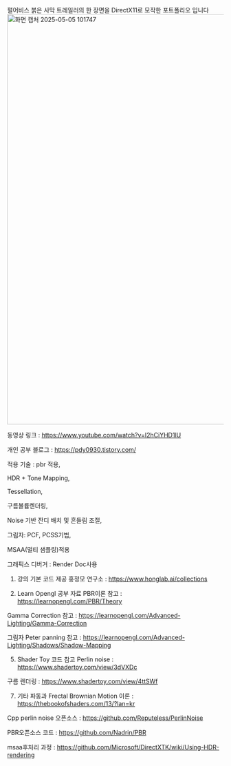 펄어비스 붉은 사막 트레일러의 한 장면을 DirectX11로 모작한 포트폴리오 입니다
<img width="953" alt="화면 캡처 2025-05-05 101747" src="https://github.com/user-attachments/assets/662b69d9-9f4e-419c-8732-aa3b77327447" />
 

동영상 링크 : https://www.youtube.com/watch?v=I2hCiYHD1lU

개인 공부 블로그 : https://pdy0930.tistory.com/

적용 기술 : 
pbr 적용, 

HDR + Tone Mapping, 

Tessellation, 

구름볼륨렌더링, 

Noise 기반 잔디 배치 및 흔들림 조절, 

그림자: PCF, PCSS기법,

MSAA(멀티 샘플링)적용


그래픽스 디버거 : Render Doc사용



1) 강의 기본 코드 제공
홍정모 연구소 : https://www.honglab.ai/collections


3) Learn Opengl 공부 자료
PBR이론 참고 : https://learnopengl.com/PBR/Theory

Gamma Correction 참고 : https://learnopengl.com/Advanced-Lighting/Gamma-Correction

그림자 Peter panning 참고 : https://learnopengl.com/Advanced-Lighting/Shadows/Shadow-Mapping


5) Shader Toy 코드 참고
Perlin noise : https://www.shadertoy.com/view/3dVXDc

구름 렌더링 : https://www.shadertoy.com/view/4ttSWf


7) 기타
파동과 Frectal Brownian Motion 이론 : https://thebookofshaders.com/13/?lan=kr

Cpp perlin noise 오픈소스 : https://github.com/Reputeless/PerlinNoise

PBR오픈소스 코드 : https://github.com/Nadrin/PBR

msaa후처리 과정  : https://github.com/Microsoft/DirectXTK/wiki/Using-HDR-rendering


